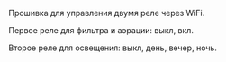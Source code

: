 Прошивка для управления двумя реле через WiFi.

Первое реле для фильтра и аэрации: выкл, вкл.

Второе реле для освещения: выкл, день, вечер, ночь.

